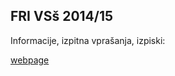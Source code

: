 FRI VSš 2014/15
---------------

Informacije, izpitna vprašanja, izpiski:

[webpage](http://gto76.github.io/fri/index.html)
